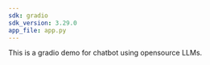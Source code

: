```yaml
---
sdk: gradio
sdk_version: 3.29.0
app_file: app.py
---
```


This is a gradio demo for chatbot using opensource LLMs.
